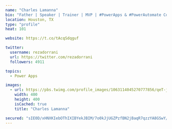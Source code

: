 ```yaml
---
name: "Charles Lamanna"
bio: "Father | Speaker | Trainer | MVP | #PowerApps & #PowerAutomate Community Super User | YouTuber Right-pointing triangle http://youtube.com/c/rezadorrani | Learn - Share - Clockwise rightwards and leftwards open circle arrows"
location: Houston, TX
type: "profile"
heat: 101

website: https://t.co/tAcqSdqguf

twitter:
  username: rezadorrani
  url: https://twitter.com/rezadorrani
  followers: 4911

topics:
  - Power Apps

images:
  - url: https://pbs.twimg.com/profile_images/1063114045270777856/qeT-jpWr_400x400.jpg
    width: 400
    height: 400
    isCached: true
    title: "Charles Lamanna"

secured: "sIE0D/xHNXKIebOThIXIBYekJBIM/7o0kJjUGZPzfBN2jBaqR7qzzYA8GSwY/DfDRRK6/DGhX13Q2yS3CooEPRrSA1YPe5sqHOhK2SAT1uqBYQttoXKIbY0bizU7ZMf1bWwK5lOlNjz9su5lSeA5v5xPzaWQ9AWgF1cfkWXoK8So73MOzWoTIb5k1H64MdwWH057n7UPiLcS4utDi8FMxc3VOgyh3IFINzITl2AxqkAyhcn7KFuEDZrgZ38TgJXAkeHRLnqmk+Cb3X0+oxekGCcTwxwbx7uwdCBURue7sZVBjnL4xN/LGAF+VVlMKJyp8aXZZrqeXiUOCwXWYll/U56LiXIOYwAs6ed1BIBW9Jy1Z34CHcnixbyvS9Y2o6Wgvo6YdwDKzLP4xaUCj+IDIQGcx5GxAX2uUg0x9jL5J0w=;Wf9Wx2n3tOnD7APPdc2Hag=="
---
```


